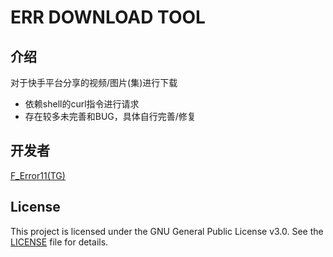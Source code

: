 # ERR DOWNLOAD TOOL  
  
## 介绍  

对于快手平台分享的视频/图片(集)进行下载  
* 依赖shell的curl指令进行请求  
* 存在较多未完善和BUG，具体自行完善/修复  
  
## 开发者  
  
[F_Error11(TG)](http://t.me/FuckError11)  
  
## License  
  
This project is licensed under the GNU General Public License v3.0. See the [LICENSE](LICENSE) file for details.  
  
